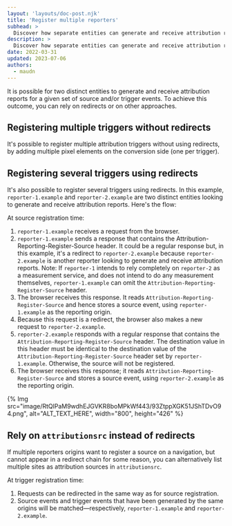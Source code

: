 ```yaml
---
layout: 'layouts/doc-post.njk'
title: 'Register multiple reporters'
subhead: >
  Discover how separate entities can generate and receive attribution reports. 
description: >
  Discover how separate entities can generate and receive attribution reports.
date: 2022-03-31
updated: 2023-07-06
authors:
  - maudn
---
```



It is possible for two distinct entities to generate and receive attribution reports for a given set of source and/or trigger events.
To achieve this outcome, you can rely on redirects or on other approaches.

## Registering multiple triggers without redirects

It's possible to register multiple attribution triggers without using redirects, by adding multiple pixel elements on the conversion side (one per trigger).

## Registering several triggers using redirects

It's also possible to register several triggers using redirects. In this example, `reporter-1.example` and `reporter-2.example` are two distinct entities looking to generate and receive attribution reports. Here's the flow:

At source registration time:

1. `reporter-1.example` receives a request from the browser.
1. `reporter-1.example` sends a response that contains the Attribution-Reporting-Register-Source header. It could be a regular response but, in this example, it's a redirect to `reporter-2.example` because `reporter-2.example` is another reporter looking to generate and receive attribution reports.
Note: If `reporter-1` intends to rely completely on `reporter-2` as a measurement service, and does not intend to do any measurement themselves, `reporter-1.example` can omit the `Attribution-Reporting-Register-Source` header.
1. The browser receives this response. It reads `Attribution-Reporting-Register-Source` and hence stores a source event, using `reporter-1.example` as the reporting origin. 
1. Because this request is a redirect, the browser also makes a new request to `reporter-2.example`.
1. `reporter-2.example` responds with a regular response that contains the `Attribution-Reporting-Register-Source` header. The destination value in this header must be identical to the destination value of the `Attribution-Reporting-Register-Source` header set by `reporter-1.example`. Otherwise, the source will not be registered.
1. The browser receives this response; it reads `Attribution-Reporting-Register-Source` and stores a source event, using `reporter-2.example` as the reporting origin.

{% Img src="image/RtQlPaM9wdhEJGVKR8boMPkWf443/93ZtppXGK51JShTDvO94.png", alt="ALT_TEXT_HERE", width="800", height="426" %}


## Rely on `attributionsrc` instead of redirects

If multiple reporters origins want to register a source on a navigation, but cannot appear in a redirect chain for some reason, you can alternatively list multiple sites as attribution sources in `attributionsrc`.

At trigger registration time:

1. Requests can be redirected in the same way as for source registration. 
1. Source events and trigger events that have been generated by the same origins will be matched—respectively, `reporter-1.example` and `reporter-2.example`.
